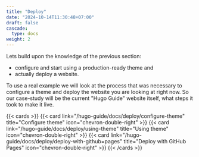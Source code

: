 ```yaml
---
title: "Deploy"
date: "2024-10-14T11:30:48+07:00"
draft: false
cascade:
  type: docs
weight: 2
---
```


Lets build upon the knowledge of the previous section:

- configure and start using a production-ready theme and
- actually deploy a website.

To use a real example we will look at the process that was necessary to configure a theme and deploy the website you are looking at right now. So our case-study will be the current "Hugo Guide" website itself, what steps it took to make it live.

{{< cards >}}
{{< card link="/hugo-guide/docs/deploy/configure-theme" title="Configure theme" icon="chevron-double-right" >}}
{{< card link="/hugo-guide/docs/deploy/using-theme" title="Using theme" icon="chevron-double-right" >}}
{{< card link="/hugo-guide/docs/deploy/deploy-with-github=pages" title="Deploy with GitHub Pages" icon="chevron-double-right" >}}
{{< /cards >}}
